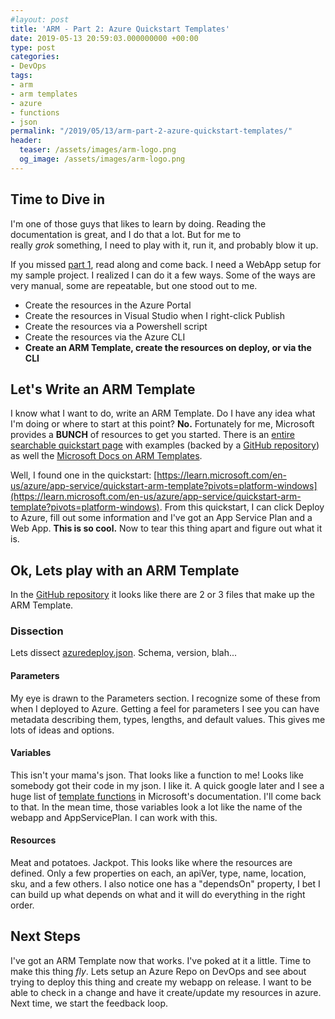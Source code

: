 ```yaml
---
#layout: post
title: 'ARM - Part 2: Azure Quickstart Templates'
date: 2019-05-13 20:59:03.000000000 +00:00
type: post
categories:
- DevOps
tags:
- arm
- arm templates
- azure
- functions
- json
permalink: "/2019/05/13/arm-part-2-azure-quickstart-templates/"
header:
  teaser: /assets/images/arm-logo.png
  og_image: /assets/images/arm-logo.png
---
```

## Time to Dive in

I'm one of those guys that likes to learn by doing. Reading the documentation is great, and I do that a lot. But for me to really _grok_ something, I need to play with it, run it, and probably blow it up.

If you missed [part 1](http://chris-ayers.com/arm-azure-resource-manager), read along and come back. I need a WebApp setup for my sample project. I realized I can do it a few ways. Some of the ways are very manual, some are repeatable, but one stood out to me.

- Create the resources in the Azure Portal
- Create the resources in Visual Studio when I right-click Publish
- Create the resources via a Powershell script
- Create the resources via the Azure CLI
- **Create an ARM Template, create the resources on deploy, or via the CLI**

## Let's Write an ARM Template

I know what I want to do, write an ARM Template. Do I have any idea what I'm doing or where to start at this point? **No.** Fortunately for me, Microsoft provides a **BUNCH** of resources to get you started. There is an [entire searchable quickstart page](https://azure.microsoft.com/en-us/resources/templates/) with examples (backed by a [GitHub repository](https://www.github.com/Azure/azure-quickstart-templates)) as well the [Microsoft Docs on ARM Templates](https://docs.microsoft.com/en-us/azure/azure-resource-manager/resource-group-authoring-templates).

Well, I found one in the quickstart: [https://learn.microsoft.com/en-us/azure/app-service/quickstart-arm-template?pivots=platform-windows](https://learn.microsoft.com/en-us/azure/app-service/quickstart-arm-template?pivots=platform-windows). From this quickstart, I can click Deploy to Azure, fill out some information and I've got an App Service Plan and a Web App. **This is so cool.** Now to tear this thing apart and figure out what it is.

## Ok, Lets play with an ARM Template

In the [GitHub repository](https://github.com/Azure/azure-quickstart-templates/tree/master/quickstarts/microsoft.web/webapp-basic-windows) it looks like there are 2 or 3 files that make up the ARM Template.

### Dissection

Lets dissect [azuredeploy.json](https://github.com/Azure/azure-quickstart-templates/blob/master/quickstarts/microsoft.web/webapp-basic-windows/azuredeploy.json). Schema, version, blah...

#### Parameters

My eye is drawn to the Parameters section. I recognize some of these from when I deployed to Azure. Getting a feel for parameters I see you can have metadata describing them, types, lengths, and default values. This gives me lots of ideas and options.

#### Variables

This isn't your mama's json. That looks like a function to me! Looks like somebody got their code in my json. I like it. A quick google later and I see a huge list of [template functions](https://docs.microsoft.com/en-us/azure/azure-resource-manager/resource-group-template-functions) in Microsoft's documentation. I'll come back to that. In the mean time, those variables look a lot like the name of the webapp and AppServicePlan. I can work with this.

#### Resources

Meat and potatoes. Jackpot. This looks like where the resources are defined. Only a few properties on each, an apiVer, type, name, location, sku, and a few others. I also notice one has a "dependsOn" property, I bet I can build up what depends on what and it will do everything in the right order.

## Next Steps

I've got an ARM Template now that works. I've poked at it a little. Time to make this thing _fly_. Lets setup an Azure Repo on DevOps and see about trying to deploy this thing and create my webapp on release. I want to be able to check in a change and have it create/update my resources in azure. Next time, we start the feedback loop.
